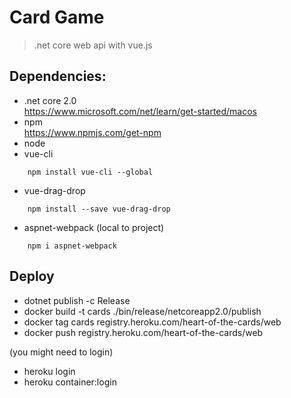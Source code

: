 # Card Game

> .net core web api with vue.js

## Dependencies:
* .net core 2.0
<br>https://www.microsoft.com/net/learn/get-started/macos
* npm
<br>https://www.npmjs.com/get-npm
* node
* vue-cli
```
    npm install vue-cli --global
```
* vue-drag-drop
```
    npm install --save vue-drag-drop
```
* aspnet-webpack (local to project)
```
    npm i aspnet-webpack
```



## Deploy
* dotnet publish -c Release
* docker build -t cards ./bin/release/netcoreapp2.0/publish
* docker tag cards registry.heroku.com/heart-of-the-cards/web
* docker push registry.heroku.com/heart-of-the-cards/web

(you might need to login)
* heroku login
* heroku container:login

